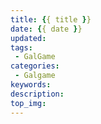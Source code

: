 ```yaml
---
title: {{ title }}
date: {{ date }}
updated:
tags:
 - GalGame
categories:
 - Galgame
keywords:
description:
top_img:
---
```

